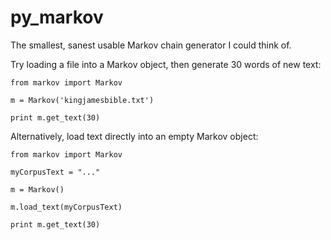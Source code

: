 py_markov
=========

The smallest, sanest usable Markov chain generator I could think of.

Try loading a file into a Markov object, then generate 30 words of new text:

	from markov import Markov
		  
	m = Markov('kingjamesbible.txt')
		  
	print m.get_text(30)

Alternatively, load text directly into an empty Markov object:
	
	from markov import Markov
	
	myCorpusText = "..."
	  
	m = Markov()
	
	m.load_text(myCorpusText)
	
	print m.get_text(30)
